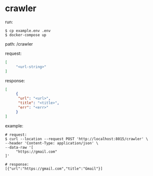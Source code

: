 # crawler

run:  
```shell
$ cp example.env .env
$ docker-compose up
```

path: /crawler

request:
```json
[
     "<url-string>"
]
```
response:
```json
[
     {
      "url": "<url>",
      "title": "<title>",
      "err": "<err>"
     }
]
```

example:
```shell
# request:
$ curl --location --request POST 'http://localhost:8015/crawler' \
--header 'Content-Type: application/json' \
--data-raw '[
     "https://gmail.com"
]'

# response:
[{"url":"https://gmail.com","title":"Gmail"}]
```
